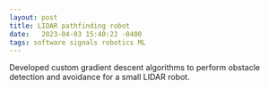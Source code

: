 ```yaml
---
layout: post
title: LIDAR pathfinding robot
date:   2023-04-03 15:40:22 -0400
tags: software signals robotics ML
---
```

Developed custom gradient descent algorithms to perform obstacle detection and avoidance for a small LIDAR robot.